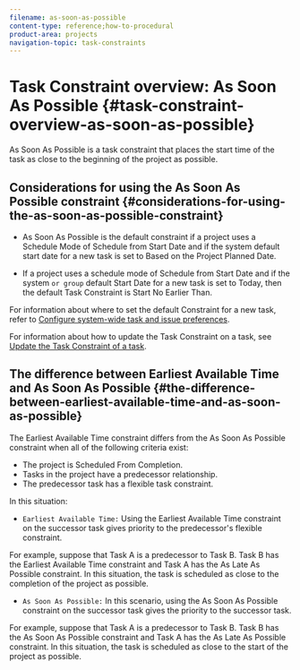 ```yaml
---
filename: as-soon-as-possible
content-type: reference;how-to-procedural
product-area: projects
navigation-topic: task-constraints
---
```




# Task Constraint overview: As Soon As Possible {#task-constraint-overview-as-soon-as-possible}

As Soon As Possible is a task constraint that places the start time of the task as close to the beginning of the project as possible.


## Considerations for using the As Soon As Possible constraint {#considerations-for-using-the-as-soon-as-possible-constraint}




*  As Soon As Possible is the default constraint if a project uses a Schedule Mode of Schedule from Start Date and if the system default start date for a new task is set to Based on the Project Planned Date.  

*  If a project uses a schedule mode of Schedule from Start Date and if the system `or group` default Start Date for a new task is set to Today, then the default Task Constraint is Start No Earlier Than.


  For information about where to set the default Constraint for a new task, refer to [Configure system-wide task and issue preferences](set-task-issue-preferences.md).



For information about how to update the Task&nbsp;Constraint on a task, see [Update the Task Constraint of a task](update-task-constraint-of-task.md). 


## The difference between Earliest Available Time and As Soon As Possible {#the-difference-between-earliest-available-time-and-as-soon-as-possible}

The Earliest Available Time constraint differs from the As Soon As Possible constraint when all of the following criteria exist:



*  The project is Scheduled From Completion. 
*  Tasks in the project have a predecessor relationship. 
*  The predecessor task has a flexible task constraint. 


In this situation: 



*  `Earliest Available Time:` Using the Earliest Available Time constraint on the successor task gives priority to the predecessor's flexible constraint.


  For example, suppose that Task A is a predecessor to Task B. Task B has the Earliest Available Time constraint and Task A has the As Late As Possible constraint. In this situation, the task is scheduled as close to the completion of the project as possible.

*  `As Soon As Possible:` In this scenario, using the As Soon As Possible constraint on the successor task gives the priority to the successor task.


  For example, suppose that Task A is a predecessor to Task B. Task B has the As Soon As Possible constraint and Task A has the As Late As Possible constraint. In this situation, the task is scheduled as close to the start of the project as possible.



